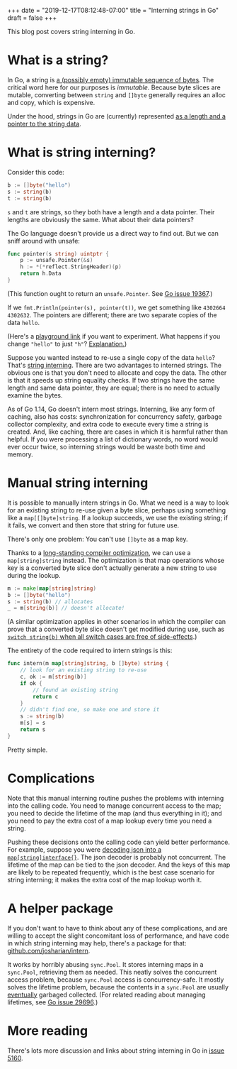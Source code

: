 +++
date = "2019-12-17T08:12:48-07:00"
title = "Interning strings in Go"
draft = false
+++

This blog post covers string interning in Go.

# What is a string?

In Go, a string is [a (possibly empty) immutable sequence of bytes](https://golang.org/ref/spec#String_types). The critical word here for our purposes is *immutable*. Because byte slices are mutable, converting between `string` and `[]byte` generally requires an alloc and copy, which is expensive.

Under the hood, strings in Go are (currently) represented [as a length and a pointer to the string data](https://research.swtch.com/godata).

# What is string interning?

Consider this code:

```go
b := []byte("hello")
s := string(b)
t := string(b)
```

`s` and `t` are strings, so they both have a length and a data pointer. Their lengths are obviously the same. What about their data pointers?

The Go language doesn't provide us a direct way to find out. But we can sniff around with unsafe:

```go
func pointer(s string) uintptr {
    p := unsafe.Pointer(&s)
    h := *(*reflect.StringHeader)(p)
    return h.Data
}
```

(This function ought to return an `unsafe.Pointer`. See [Go issue 19367](https://golang.org/issue/19367).)

If we `fmt.Println(pointer(s), pointer(t))`, we get something like `4302664 4302632`. The pointers are different; there are two separate copies of the data `hello`.

(Here's a [playground link](https://play.golang.org/p/oyq6Pz79EGa) if you want to experiment. What happens if you change `"hello"` to just `"h"`? [Explanation.](https://golang.org/cl/97717))

Suppose you wanted instead to re-use a single copy of the data `hello`? That's [string interning](https://en.wikipedia.org/wiki/String_interning). There are two advantages to interned strings. The obvious one is that you don't need to allocate and copy the data. The other is that it speeds up string equality checks. If two strings have the same length and same data pointer, they are equal; there is no need to actually examine the bytes.

As of Go 1.14, Go doesn't intern most strings. Interning, like any form of caching, also has costs: synchronization for concurrency safety, garbage collector complexity, and extra code to execute every time a string is created. And, like caching, there are cases in which it is harmful rather than helpful. If you were processing a list of dictionary words, no word would ever occur twice, so interning strings would be waste both time and memory.

# Manual string interning

It is possible to manually intern strings in Go. What we need is a way to look for an existing string to re-use given a byte slice, perhaps using something like a `map[[]byte]string`. If a lookup succeeds, we use the existing string; if it fails, we convert and then store that string for future use.

There's only one problem: You can't use `[]byte` as a map key.

Thanks to a [long-standing compiler optimization](https://golang.org/cl/83740044), we can use a `map[string]string` instead. The optimization is that map operations whose key is a converted byte slice don't actually generate a new string  to use during the lookup.

```go
m := make(map[string]string)
b := []byte("hello")
s := string(b) // allocates
_ = m[string(b)] // doesn't allocate!
```

(A similar optimization applies in other scenarios in which the compiler can prove that a converted byte slice doesn't get modified during use, such as [`switch string(b)` when all switch cases are free of side-effects](https://github.com/golang/go/blob/056a3d1c6f6f92b095f88b01d004eb2656a688c5/src/cmd/compile/internal/gc/swt.go#L249).) 

The entirety of the code required to intern strings is this:

```go
func intern(m map[string]string, b []byte) string {
    // look for an existing string to re-use
    c, ok := m[string(b)]
    if ok {
        // found an existing string
        return c
    }
    // didn't find one, so make one and store it
    s := string(b)
    m[s] = s
    return s
}
```

Pretty simple.

# Complications

Note that this manual interning routine pushes the problems with interning into the calling code. You need to manage concurrent access to the map; you need to decide the lifetime of the map (and thus everything in it); and you need to pay the extra cost of a map lookup every time you need a string.

Pushing these decisions onto the calling code can yield better performance. For example, suppose you were [decoding json into a `map[string]interface{}`](https://golang.org/issue/32779). The json decoder is probably not concurrent. The lifetime of the map can be tied to the json decoder. And the keys of this map are likely to be repeated frequently, which is the best case scenario for string interning; it makes the extra cost of the map lookup worth it.

# A helper package

If you don't want to have to think about any of these complications, and are willing to accept the slight concomitant loss of performance, and have code in which string interning may help, there's a package for that: [github.com/josharian/intern](https://github.com/josharian/intern).

It works by horribly abusing `sync.Pool`. It stores interning maps in a `sync.Pool`, retrieving them as needed. This neatly solves the concurrent access problem, because `sync.Pool` access is concurrency-safe. It mostly solves the lifetime problem, because the contents in a `sync.Pool` are usually [eventually](https://golang.org/issue/22950) garbaged collected. (For related reading about managing lifetimes, see [Go issue 29696](https://golang.org/issue/29696).)

# More reading

There's lots more discussion and links about string interning in Go in [issue 5160](https://golang.org/issue/5160).

